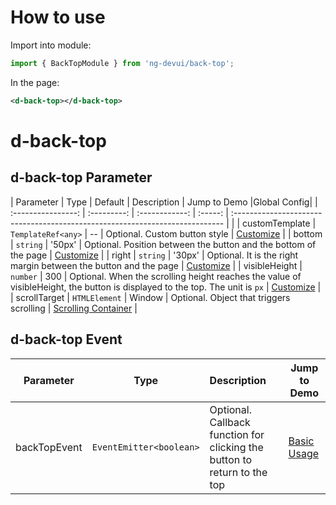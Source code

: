 # How to use

Import into module:

```ts
import { BackTopModule } from 'ng-devui/back-top';
```

In the page:

```xml
<d-back-top></d-back-top>
```
# d-back-top
## d-back-top Parameter

|    Parameter   |   Type   |      Default        |       Description      |           Jump to Demo         |Global Config| 
| :----------------: | :---------: | :------------: | :-----: | :--------------------------------------------------------------------------- | |
| customTemplate | `TemplateRef<any>` | -- | Optional. Custom button style | [Customize](demo#back-top-customize) |
| bottom | `string` | '50px' | Optional. Position between the button and the bottom of the page | [Customize](demo#back-top-customize) |
| right | `string` | '30px' | Optional. It is the right margin between the button and the page | [Customize](demo#back-top-customize) |
| visibleHeight | `number` | 300 | Optional. When the scrolling height reaches the value of visibleHeight, the button is displayed to the top. The unit is `px` | [Customize](demo#back-top-customize) |
| scrollTarget | `HTMLElement` | Window | Optional. Object that triggers scrolling | [Scrolling Container](demo#back-top-scroll-container) |

## d-back-top Event

| Parameter | Type | Description | Jump to Demo |
| :------: | :-----------------: | :-------------------------------------------------------------------------------------- | ---------------------------------------------- |
| backTopEvent | `EventEmitter<boolean>` | Optional. Callback function for clicking the button to return to the top | [Basic Usage](demo#back-top-basic) |
